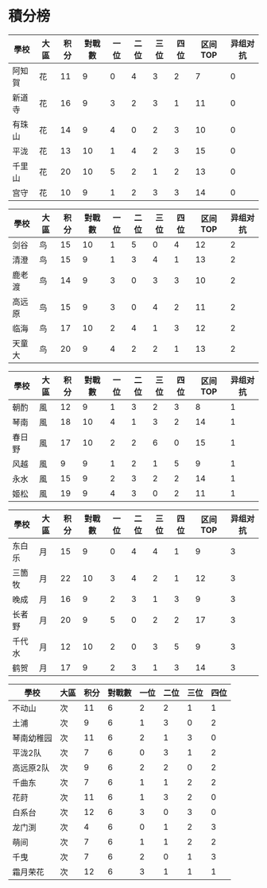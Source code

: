 # 積分榜

| 學校   | 大區 | 积分 | 對戰數 | 一位 | 二位 | 三位 | 四位 |区间TOP|异组对抗 |
| ------ | ---- | ---- | ------ | ---- | ---- | ---- | ---- |---- |---- |
| 阿知賀 | 花   | 11    | 9      | 0    | 4    | 3    | 2   |  7  | 0  |  
| 新道寺 | 花   | 16    | 9     | 3   | 2    | 3    | 1    |  11  |  0 |
| 有珠山 | 花   | 14    | 9      | 4    | 0    | 2    | 3    |  10  |  0 |
| 平泷   | 花   | 13    | 10      | 1    | 4    | 2    | 3    |  15  | 0  |
| 千里山 | 花   | 20   | 10    | 5    | 2    | 1    | 2    |  13  |  0 |
| 宫守   | 花   | 10    | 9     | 1    | 2    | 3    | 3    |  14  | 0  |

| 學校   | 大區 | 积分 | 對戰數 | 一位 | 二位 | 三位 | 四位 |区间TOP|异组对抗 |
| ------ | ---- | ---- | ------ | ---- | ---- | ---- | ---- |---- |---- |
| 剑谷   | 鸟   | 15    | 10      | 1    | 5    | 0    | 4    |  12  | 2  |
| 清澄   | 鸟   | 15    | 9      | 1    | 3    | 4    | 1    |  13  | 2  |
| 鹿老渡 | 鸟   | 14    | 9      | 3    | 0    | 3    | 3    |  10  | 2  |
| 高远原 | 鸟   | 15    | 9      | 3    | 0    | 4    | 2    |  11  |  2 |
| 临海   | 鸟   | 17    | 10      | 2    | 4    | 1    | 3    |  12  | 2  |
| 天童大 | 鸟   | 20    | 9      | 4    | 2    | 2    | 1    |  13  | 2  |

| 學校 | 大區 | 积分 | 對戰數 | 一位 | 二位 | 三位 | 四位 |区间TOP|异组对抗 |
| ---- | ---- | ---- | ------ | ---- | ---- | ---- | ---- |---- |---- |
| 朝酌 | 風   | 12    | 9      | 1    | 3    | 2    | 3    |  8  |  1 |
| 琴南 | 風   | 18    | 10      | 4    | 1    | 3    | 2    |  14  |  1 |
| 春日野 | 風   | 17    | 10      | 2    | 2    | 6    | 0    |  15  |  1 |
| 风越 | 風   | 9    | 9      | 1    | 2    | 1    | 5    |  9  | 1  |
| 永水 | 風   | 15    | 9      | 2    | 3    | 2    | 2    |  14  | 1  |
| 姬松 | 風   | 19    | 9      | 4    | 3    | 0    | 2    |  11  |  1 |

| 學校   | 大區 | 积分 | 對戰數 | 一位 | 二位 | 三位 | 四位 |区间TOP|异组对抗 |
| ------ | ---- | ---- | ------ | ---- | ---- | ---- | ---- |---- |---- |
| 东白乐 | 月   | 15    | 9      | 0    | 4    | 4    | 1    |  9  |  3 |
| 三箇牧 | 月   | 22    | 10      | 3    | 4    | 2    | 1    |  12  | 3  |
| 晚成   | 月   | 16    | 9      | 2    | 3    | 1    | 3    |  9  |  3 |
| 长者野 | 月   | 20    | 9      | 5    | 0    | 2    | 2    |  17  | 3  |
| 千代水 | 月   | 12    | 10      | 2    | 0    | 3    | 5    |  9  | 3  |
| 鹤贺   | 月   | 17    | 9      | 2    | 3    | 1    | 3    |  14  | 3  |

| 學校   | 大區 | 积分 | 對戰數 | 一位 | 二位 | 三位 | 四位 |
| ------ | ---- | ---- | ------ | ---- | ---- | ---- | ---- |
| 不动山 | 次  | 11    | 6      | 2   | 2    | 1    | 1    | 
| 土浦 | 次  | 9    | 6      | 1    | 3    | 0    | 2    | 
| 琴南幼稚园 | 次  | 11    | 6      | 2   | 1   | 3    | 0    | 
| 平泷2队 | 次  | 7   | 6      | 0    | 3    | 1    | 2    | 
| 高远原2队 | 次  | 9    | 6      | 2    | 2    | 0    | 2    | 
| 千曲东 | 次  | 7    | 6      | 1    | 1    | 2    | 2    | 
| 花莳 | 次  | 11    | 6      | 1    | 3    | 2    | 0    | 
| 白系台 | 次  | 12    | 6      | 3    | 0    | 3    | 0    | 
| 龙门渕 | 次  | 4    | 6      | 0    | 1    | 2    | 3    | 
| 萌间 | 次  | 7    | 6      | 1    | 1    | 2    | 2    | 
| 千曳 | 次  | 7    | 6      | 2    | 0    | 1    | 3    | 
| 霜月荣花 | 次  | 12    | 6      | 3    | 1    | 1    | 1    | 
